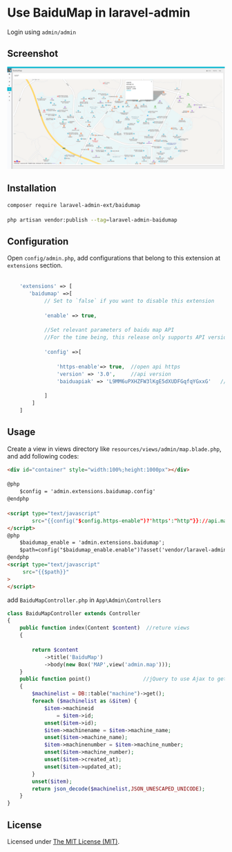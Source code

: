 Use BaiduMap in laravel-admin
======

Login using `admin/admin`

## Screenshot

![demo](https://github.com/IINI/baidumap/blob/master/demo.PNG)

## Installation

```bash
composer require laravel-admin-ext/baidumap

php artisan vendor:publish --tag=laravel-admin-baidumap
```

## Configuration

Open `config/admin.php`, add configurations that belong to this extension at `extensions` section.

```php

    'extensions' => [
       'baidumap' =>[
            // Set to `false` if you want to disable this extension
       
            'enable' => true,
            
            //Set relevant parameters of baidu map API
            //For the time being, this release only supports API version 3.0
            
            'config' =>[
            
                'https-enable'=> true,  //open api https
                'version' => '3.0',     //api version
                'baiduapiak' => 'L9MM6uPXHZFW3lKgE5dXUDFGqfqYGxxG'   //baidumap-api ak
                
            ]
        ]
    ]

```

## Usage

Create a view in views directory like `resources/views/admin/map.blade.php`, and add following codes:
```html
<div id="container" style="width:100%;height:1000px"></div>

@php
    $config = 'admin.extensions.baidumap.config'
@endphp

<script type="text/javascript"
        src="{{config("$config.https-enable")?'https':"http"}}://api.map.baidu.com/api?v={{config("$config.version")}}&ak={{config("$config.baiduapiak")}}">
</script>
@php
    $baidumap_enable = 'admin.extensions.baidumap';
    $path=config("$baidumap_enable.enable")?asset('vendor/laravel-admin-ext/baidumap/map-init.js'):'';
@endphp
<script type="text/javascript"
     src="{{$path}}"
>
</script>

```

add `BaiduMapController.php` in `App\Admin\Controllers`

```php
class BaiduMapController extends Controller
{
    public function index(Content $content)  //reture views
    {

        return $content
            ->title('BaiduMap')
            ->body(new Box('MAP',view('admin.map')));
    }
    public function point()                 //jQuery to use Ajax to get the location coordinates json
    {                    
        $machinelist = DB::table("machine")->get();
        foreach ($machinelist as &$item) {
            $item->machineid
                = $item->id;
            unset($item->id);
            $item->machinename = $item->machine_name;
            unset($item->machine_name);
            $item->machinenumber = $item->machine_number;
            unset($item->machine_number);
            unset($item->created_at);
            unset($item->updated_at);
        }
        unset($item);
        return json_decode($machinelist,JSON_UNESCAPED_UNICODE);
    }
}
```

License
------------
Licensed under [The MIT License (MIT)](LICENSE).
